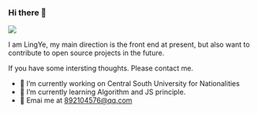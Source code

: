 ### Hi there 👋

<!--
**LingYe-007/LingYe-007** is a ✨ _special_ ✨ repository because its `README.md` (this file) appears on your GitHub profile.

Here are some ideas to get you started:

- 🔭 I’m currently working on ...

- 🌱 I’m currently learning ...

- 👯 I’m looking to collaborate on ...

- 🤔 I’m looking for help with ...

- 💬 Ask me about ...

- 📫 How to reach me: ...

- 😄 Pronouns: ...

- ⚡ Fun fact: ...
  -->

  ![](https://ks3-cn-beijing.ksyuncs.com/lingye-space/normalLife/github.gif)

I am LingYe, my main direction is the front end at present, but also want to contribute to open source projects in the future.

 If you have some intersting thoughts.  Please contact me.

* 🔭 I’m currently working on Central South University for Nationalities
* 🌱 I’m currently learning Algorithm and JS principle.
* 🤔 Emai me at 892104576@qq.com

